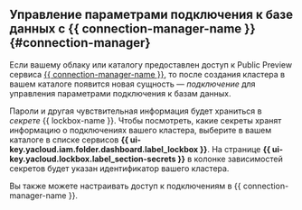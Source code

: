 ## Управление параметрами подключения к базе данных с {{ connection-manager-name }} {#connection-manager}

Если вашему облаку или каталогу предоставлен доступ к Public Preview сервиса [{{ connection-manager-name }}](../../metadata-hub/concepts), то после создания кластера в вашем каталоге появится новая сущность — _подключение_ для управления параметрами подключения к базам данных. 

Пароли и другая чувствительная информация будет храниться в _секрете_ {{ lockbox-name }}. Чтобы посмотреть, какие секреты хранят информацию о подключениях вашего кластера, выберите в вашем каталоге в списке сервисов **{{ ui-key.yacloud.iam.folder.dashboard.label_lockbox }}**. На странице **{{ ui-key.yacloud.lockbox.label_section-secrets }}** в колонке зависимостей секретов будет указан идентификатор вашего кластера. 

Вы также можете настраивать доступ к подключениям в {{ connection-manager-name }}. 
